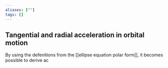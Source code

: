 ```yaml
---
aliases: [""]
tags: []
---
```


## Tangential and radial acceleration in orbital motion

By using the defenitions from the [[ellipse equation polar form]], it becomes possible to derive ac